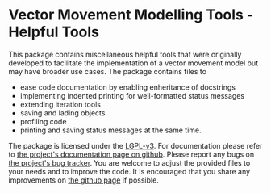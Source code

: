 # Vector Movement Modelling Tools - Helpful Tools

This package contains miscellaneous helpful tools that were originally developed 
to facilitate the implementation of a vector movement model but may have broader 
use cases. The package contains files to 

 - ease code documentation by enabling enheritance of docstrings
 - implementing indented printing for well-formatted status messages
 - extending iteration tools
 - saving and lading objects
 - profiling code
 - printing and saving status messages at the same time.

The package is licensed under the [LGPL-v3][LGPL]. For documentation please refer to
[the project's documentation page on github][DOC]. Please report any bugs on 
[the project's bug tracker][BUG]. You are welcome to adjust the provided
files to your needs and to improve the code. It is encouraged that you share any 
improvements on [the github page][GIT] if possible.

[LGPL]: https://opensource.org/licenses/lgpl-3.0.html
[DOC]: https://vemomoto.github.io/vemomoto_core
[GIT]: https://github.com/vemomoto/vemomoto/
[BUG]: https://github.com/vemomoto/vemomoto/issues